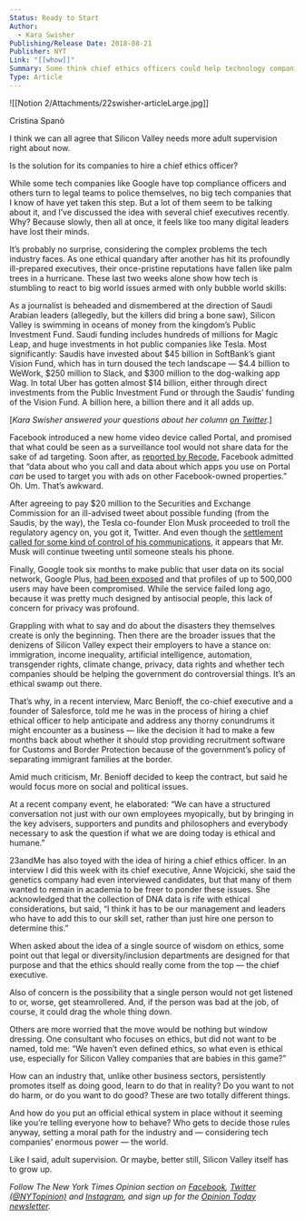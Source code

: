 ```yaml
---
Status: Ready to Start
Author:
  - Kara Swisher
Publishing/Release Date: 2018-08-21
Publisher: NYT
Link: "[[whow]]"
Summary: Some think chief ethics officers could help technology companies navigate political and social questions.
Type: Article
---
```

![[Notion 2/Attachments/22swisher-articleLarge.jpg]]

Cristina Spanò

I think we can all agree that Silicon Valley needs more adult supervision right about now.

Is the solution for its companies to hire a chief ethics officer?

While some tech companies like Google have top compliance officers and others turn to legal teams to police themselves, no big tech companies that I know of have yet taken this step. But a lot of them seem to be talking about it, and I’ve discussed the idea with several chief executives recently. Why? Because slowly, then all at once, it feels like too many digital leaders have lost their minds.

It’s probably no surprise, considering the complex problems the tech industry faces. As one ethical quandary after another has hit its profoundly ill-prepared executives, their once-pristine reputations have fallen like palm trees in a hurricane. These last two weeks alone show how tech is stumbling to react to big world issues armed with only bubble world skills:

As a journalist is beheaded and dismembered at the direction of Saudi Arabian leaders (allegedly, but the killers did bring a bone saw), Silicon Valley is swimming in oceans of money from the kingdom’s Public Investment Fund. Saudi funding includes hundreds of millions for Magic Leap, and huge investments in hot public companies like Tesla. Most significantly: Saudis have invested about $45 billion in SoftBank’s giant Vision Fund, which has in turn doused the tech landscape — $4.4 billion to WeWork, $250 million to Slack, and $300 million to the dog-walking app Wag. In total Uber has gotten almost $14 billion, either through direct investments from the Public Investment Fund or through the Saudis’ funding of the Vision Fund. A billion here, a billion there and it all adds up.

[_Kara Swisher answered your questions about her column_ [_on Twitter_](https://twitter.com/karaswisher/status/1054842303922298880)_._]

Facebook introduced a new home video device called Portal, and promised that what could be seen as a surveillance tool would not share data for the sake of ad targeting. Soon after, as [reported by Recode](https://www.recode.net/2018/10/16/17966102/facebook-portal-ad-targeting-data-collection), Facebook admitted that “data about who you call and data about which apps you use on Portal _can_ be used to target you with ads on other Facebook-owned properties.” Oh. Um. That’s awkward.

After agreeing to pay $20 million to the Securities and Exchange Commission for an ill-advised tweet about possible funding (from the Saudis, by the way), the Tesla co-founder Elon Musk proceeded to troll the regulatory agency on, you got it, Twitter. And even though the [settlement called for some kind of control of his communications](https://www.sec.gov/news/press-release/2018-226), it appears that Mr. Musk will continue tweeting until someone steals his phone.

Finally, Google took six months to make public that user data on its social network, Google Plus, [had been exposed](https://www.nytimes.com/2018/10/08/technology/google-plus-security-disclosure.html?module=inline) and that profiles of up to 500,000 users may have been compromised. While the service failed long ago, because it was pretty much designed by antisocial people, this lack of concern for privacy was profound.

Grappling with what to say and do about the disasters they themselves create is only the beginning. Then there are the broader issues that the denizens of Silicon Valley expect their employers to have a stance on: immigration, income inequality, artificial intelligence, automation, transgender rights, climate change, privacy, data rights and whether tech companies should be helping the government do controversial things. It’s an ethical swamp out there.

That’s why, in a recent interview, Marc Benioff, the co-chief executive and a founder of Salesforce, told me he was in the process of hiring a chief ethical officer to help anticipate and address any thorny conundrums it might encounter as a business — like the decision it had to make a few months back about whether it should stop providing recruitment software for Customs and Border Protection because of the government’s policy of separating immigrant families at the border.

Amid much criticism, Mr. Benioff decided to keep the contract, but said he would focus more on social and political issues.

At a recent company event, he elaborated: “We can have a structured conversation not just with our own employees myopically, but by bringing in the key advisers, supporters and pundits and philosophers and everybody necessary to ask the question if what we are doing today is ethical and humane.”

23andMe has also toyed with the idea of hiring a chief ethics officer. In an interview I did this week with its chief executive, Anne Wojcicki, she said the genetics company had even interviewed candidates, but that many of them wanted to remain in academia to be freer to ponder these issues. She acknowledged that the collection of DNA data is rife with ethical considerations, but said, “I think it has to be our management and leaders who have to add this to our skill set, rather than just hire one person to determine this.”

When asked about the idea of a single source of wisdom on ethics, some point out that legal or diversity/inclusion departments are designed for that purpose and that the ethics should really come from the top — the chief executive.

Also of concern is the possibility that a single person would not get listened to or, worse, get steamrollered. And, if the person was bad at the job, of course, it could drag the whole thing down.

Others are more worried that the move would be nothing but window dressing. One consultant who focuses on ethics, but did not want to be named, told me: “We haven’t even defined ethics, so what even is ethical use, especially for Silicon Valley companies that are babies in this game?”

How can an industry that, unlike other business sectors, persistently promotes itself as doing good, learn to do that in reality? Do you want to not do harm, or do you want to do good? These are two totally different things.

And how do you put an official ethical system in place without it seeming like you’re telling everyone how to behave? Who gets to decide those rules anyway, setting a moral path for the industry and — considering tech companies’ enormous power — the world.

Like I said, adult supervision. Or maybe, better still, Silicon Valley itself has to grow up.

_Follow The New York Times Opinion section on_ [_Facebook_](https://www.facebook.com/nytopinion)_,_ [_Twitter (@NYTopinion)_](http://twitter.com/NYTOpinion) _and_ [_Instagram_](https://www.instagram.com/nytopinion/)_, and sign up for the_ [_Opinion Today newsletter_](http://www.nytimes.com/newsletters/opiniontoday/)_._